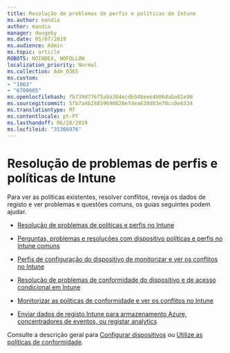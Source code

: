 ```yaml
---
title: Resolução de problemas de perfis e políticas de Intune
ms.author: mandia
author: mandia
manager: dougeby
ms.date: 05/07/2019
ms.audience: Admin
ms.topic: article
ROBOTS: NOINDEX, NOFOLLOW
localization_priority: Normal
ms.collection: Adm_O365
ms.custom:
- "1063"
- "6700005"
ms.openlocfilehash: fb739d776f5a9a384ecdb948eee4b06daba81e90
ms.sourcegitcommit: 5fb7a4b28859690020efdea630d03e70cc0e6334
ms.translationtype: MT
ms.contentlocale: pt-PT
ms.lasthandoff: 06/28/2019
ms.locfileid: "35366976"
---
```

# <a name="troubleshooting-intune-policy-and-profiles"></a>Resolução de problemas de perfis e políticas de Intune

Para ver as políticas existentes, resolver conflitos, reveja os dados de registo e ver problemas e questões comuns, os guias seguintes podem ajudar.

- [Resolução de problemas de políticas e perfis no Intune](https://docs.microsoft.com/intune/troubleshoot-policies-in-microsoft-intune)

- [Perguntas, problemas e resoluções com dispositivo políticas e perfis no Intune comuns](https://docs.microsoft.com/intune/device-profile-troubleshoot)

- [Perfis de configuração do dispositivo de monitorizar e ver os conflitos no Intune](https://docs.microsoft.com/intune/device-profile-monitor)

- [Resolução de problemas de conformidade do dispositivo e de acesso condicional em Intune](https://docs.microsoft.com/intune/troubleshoot-conditional-access)

- [Monitorizar as políticas de conformidade e ver os conflitos no Intune](https://docs.microsoft.com/intune/compliance-policy-monitor)

- [Enviar dados de registo Intune para armazenamento Azure, concentradores de eventos, ou registar analytics](https://docs.microsoft.com/intune/review-logs-using-azure-monitor)

Consulte a descrição geral para [Configurar dispositivos](https://docs.microsoft.com/intune/device-profiles) ou [Utilize as políticas de conformidade](https://docs.microsoft.com/intune/device-compliance-get-started).